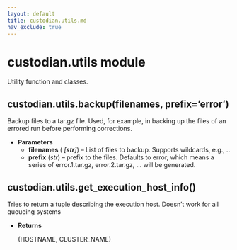 ```yaml
---
layout: default
title: custodian.utils.md
nav_exclude: true
---
```


# custodian.utils module

Utility function and classes.

## custodian.utils.backup(filenames, prefix=’error’)

Backup files to a tar.gz file. Used, for example, in backing up the
files of an errored run before performing corrections.

* **Parameters**
  * **filenames** (  *[**str**]*) – List of files to backup. Supports wildcards, e.g.,
     *.*.
  * **prefix** (*str*) – prefix to the files. Defaults to error, which means a
    series of error.1.tar.gz, error.2.tar.gz, … will be generated.

## custodian.utils.get_execution_host_info()

Tries to return a tuple describing the execution host.
Doesn’t work for all queueing systems

* **Returns**

  (HOSTNAME, CLUSTER_NAME)